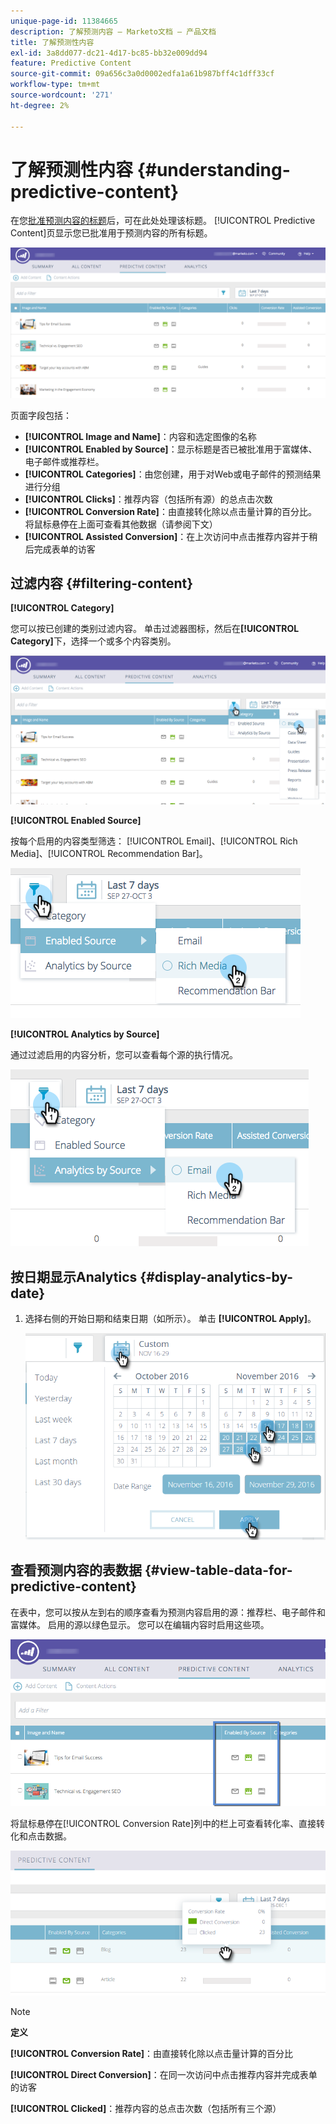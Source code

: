 ```yaml
---
unique-page-id: 11384665
description: 了解预测内容 — Marketo文档 — 产品文档
title: 了解预测性内容
exl-id: 3a8dd077-dc21-4d17-bc85-bb32e009dd94
feature: Predictive Content
source-git-commit: 09a656c3a0d0002edfa1a61b987bff4c1dff33cf
workflow-type: tm+mt
source-wordcount: '271'
ht-degree: 2%

---
```


# 了解预测性内容 {#understanding-predictive-content}

在您[批准预测内容的标题](/help/marketo/product-docs/predictive-content/working-with-all-content/approve-a-title-for-predictive-content.md)后，可在此处处理该标题。 [!UICONTROL Predictive Content]页显示您已批准用于预测内容的所有标题。

![](assets/image2017-10-3-9-3a21-3a38.png)

页面字段包括：

* **[!UICONTROL Image and Name]**：内容和选定图像的名称
* **[!UICONTROL Enabled by Source]**：显示标题是否已被批准用于富媒体、电子邮件或推荐栏。
* **[!UICONTROL Categories]**：由您创建，用于对Web或电子邮件的预测结果进行分组
* **[!UICONTROL Clicks]**：推荐内容（包括所有源）的总点击次数
* **[!UICONTROL Conversion Rate]**：由直接转化除以点击量计算的百分比。 将鼠标悬停在上面可查看其他数据（请参阅下文）
* **[!UICONTROL Assisted Conversion]**：在上次访问中点击推荐内容并于稍后完成表单的访客

## 过滤内容 {#filtering-content}

**[!UICONTROL Category]**

您可以按已创建的类别过滤内容。 单击过滤器图标，然后在&#x200B;**[!UICONTROL Category]**&#x200B;下，选择一个或多个内容类别。

![](assets/image2017-10-3-9-3a24-3a38.png)

**[!UICONTROL Enabled Source]**

按每个启用的内容类型筛选： [!UICONTROL Email]、[!UICONTROL Rich Media]、[!UICONTROL Recommendation Bar]。

![](assets/image2017-10-3-9-3a25-3a9.png)

**[!UICONTROL Analytics by Source]**

通过过滤启用的内容分析，您可以查看每个源的执行情况。

![](assets/image2017-10-3-9-3a25-3a34.png)

## 按日期显示Analytics {#display-analytics-by-date}

1. 选择右侧的开始日期和结束日期（如所示）。 单击 **[!UICONTROL Apply]**。

   ![](assets/predictive-content-filter-by-date-hands.png)

## 查看预测内容的表数据 {#view-table-data-for-predictive-content}

在表中，您可以按从左到右的顺序查看为预测内容启用的源：推荐栏、电子邮件和富媒体。 启用的源以绿色显示。 您可以在编辑内容时启用这些项。

![](assets/image2017-10-3-9-3a26-3a25.png)

将鼠标悬停在[!UICONTROL Conversion Rate]列中的栏上可查看转化率、直接转化和点击数据。

![](assets/predictive-content-conversion-rate-popup-hand.png)

>[!NOTE]
>
>**定义**
>
>**[!UICONTROL Conversion Rate]**：由直接转化除以点击量计算的百分比
>
>**[!UICONTROL Direct Conversion]**：在同一次访问中点击推荐内容并完成表单的访客
>
>**[!UICONTROL Clicked]**：推荐内容的总点击次数（包括所有三个源）
